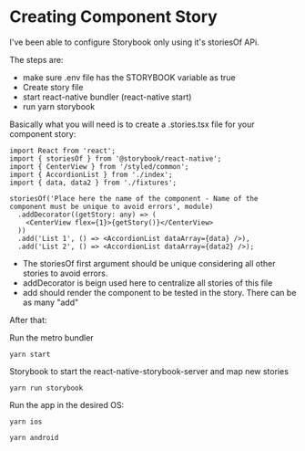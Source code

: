 # Creating Component Story

I've been able to configure Storybook only using it's storiesOf APi.

The steps are:
- make sure .env file has the STORYBOOK variable as true
 - Create story file
 - start react-native bundler (react-native start)
 - run yarn storybook 

Basically what you will need is to create a .stories.tsx file for your component story:

```tsx
import React from 'react';
import { storiesOf } from '@storybook/react-native';
import { CenterView } from '/styled/common';
import { AccordionList } from './index';
import { data, data2 } from './fixtures';

storiesOf('Place here the name of the component - Name of the component must be unique to avoid errors', module)
  .addDecorator((getStory: any) => (
    <CenterView flex={1}>{getStory()}</CenterView>
  ))
  .add('List 1', () => <AccordionList dataArray={data} />),
  .add('List 2', () => <AccordionList dataArray={data2} />);
```

- The storiesOf first argument should be unique considering all other stories to avoid errors. 
- addDecorator is beign used here to centralize all stories of this file
-  add should render the component to be tested in the story. There can be as many "add"  



After that:

Run the metro bundler
```
yarn start
```

Storybook to start the react-native-storybook-server and map new stories
```
yarn run storybook
```

Run the app in the desired OS:

```
yarn ios
```

```
yarn android
```
